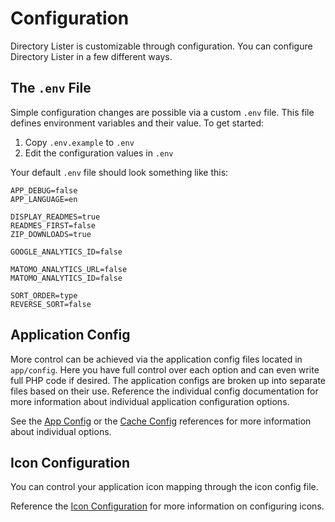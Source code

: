 # Configuration

Directory Lister is customizable through configuration. You can configure Directory Lister in a few different ways.

## The `.env` File

Simple configuration changes are possible via a custom `.env` file. This file defines environment variables and their value. To get started:

1. Copy `.env.example` to `.env`
2. Edit the configuration values in `.env`

Your default `.env` file should look something like this:

```text
APP_DEBUG=false
APP_LANGUAGE=en

DISPLAY_READMES=true
READMES_FIRST=false
ZIP_DOWNLOADS=true

GOOGLE_ANALYTICS_ID=false

MATOMO_ANALYTICS_URL=false
MATOMO_ANALYTICS_ID=false

SORT_ORDER=type
REVERSE_SORT=false
```

## Application Config

More control can be achieved via the application config files located in `app/config`. Here you have full control over each option and can even write full PHP code if desired. The application configs are broken up into separate files based on their use. Reference the individual config documentation for more information about individual application configuration options.

See the [App Config](app-config-reference.md) or the [Cache Config](cache-config-reference.md) references for more information about individual options.

## Icon Configuration

You can control your application icon mapping through the icon config file.

Reference the [Icon Configuration](icon-configuration.md) for more information on configuring icons.

